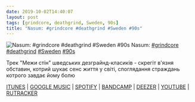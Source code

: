 ```yaml
---
date: 2019-10-02T14:40:07
layout: post
tags: [grindcore, deathgrind, Sweden, 90s]
title: "Nasum: #grindcore #deathgrind #Sweden #90s"
---
```

![Nasum: #grindcore #deathgrind #Sweden #90s](/assets/photos/photo_745@02-10-2019_14-40-07.jpg)
Nasum: [#grindcore](/tags/#grindcore) [#deathgrind](/tags/#deathgrind) [#Sweden](/tags/#Sweden) [#90s](/tags/#90s)

Трек &quot;Межи стін&quot; шведських дезграйнд-класиків - скрегіт в&#39;язня обставин, котрий шукає сенс життя у світі, споглядання страждань котрого завдає йому болю

[ITUNES](https://music.apple.com/us/album/grind-finale/120316276) | [GOOGLE MUSIC](https://play.google.com/music/m/Bfvgi4hckp7f2f5wkriu62hhwta?t=Grind_Finale_-_Nasum) | [SPOTIFY](https://open.spotify.com/album/4WP5PYC8feRUh5Wyu703ep) | [BANDCAMP](https://nasum.bandcamp.com/album/grind-finale) | [DEEZER](https://www.deezer.com/album/1004095?utm_source=deezer&amp;utm_content=album-1004095&amp;utm_term=1601611822_1570016326&amp;utm_medium=web) | [YOUTUBE](https://www.youtube.com/playlist?list=PL53375E975EB0BD32) | [RUTRACKER](https://rutracker.org/forum/viewtopic.php?t=3566713)